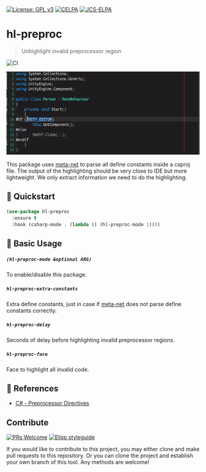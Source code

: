 [![License: GPL v3](https://img.shields.io/badge/License-GPL%20v3-blue.svg)](https://www.gnu.org/licenses/gpl-3.0)
[![CELPA](https://celpa.conao3.com/packages/hl-preproc-badge.svg)](https://celpa.conao3.com/#/hl-preproc)
[![JCS-ELPA](https://raw.githubusercontent.com/jcs-emacs/jcs-elpa/master/badges/v/hl-preproc.svg)](https://jcs-emacs.github.io/jcs-elpa/#/hl-preproc)

# hl-preproc
> Unhighlight invalid preprocessor region

![CI](https://github.com/emacs-vs/hl-preproc/workflows/CI/badge.svg)

<p align="center">
  <img src="./etc/demo.gif" width="534" height="217"/>
</p>

This package uses [meta-net](https://github.com/emacs-vs/meta-net) to parse
all define constants inside a csproj file. The output of the highlighting
should be very close to IDE but more lightweight. We only extract information
we need to do the highlighting.

## :floppy_disk: Quickstart

```el
(use-package hl-preproc
  :ensure t
  :hook (csharp-mode . (lambda () (hl-preproc-mode 1))))
```

## :hammer: Basic Usage

##### `(hl-preproc-mode &optional ARG)`

To enable/disable this package.

##### `hl-preproc-extra-constants`

Extra define constants, just in case if [meta-net](https://github.com/emacs-vs/meta-net)
does not parse define constants correctly.

##### `hl-preproc-delay`

Seconds of delay before highlighting invalid preprocessor regions.

##### `hl-preproc-face`

Face to highlight all invalid code.

## :link: References

* [C# - Preprocessor Directives](https://www.tutorialspoint.com/csharp/csharp_preprocessor_directives.htm)

## Contribute

[![PRs Welcome](https://img.shields.io/badge/PRs-welcome-brightgreen.svg)](http://makeapullrequest.com)
[![Elisp styleguide](https://img.shields.io/badge/elisp-style%20guide-purple)](https://github.com/bbatsov/emacs-lisp-style-guide)

If you would like to contribute to this project, you may either
clone and make pull requests to this repository. Or you can
clone the project and establish your own branch of this tool.
Any methods are welcome!
